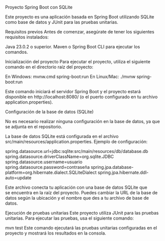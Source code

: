Proyecto Spring Boot con SQLite

Este proyecto es una aplicación basada en Spring Boot utilizando SQLite como base de datos y JUnit para las pruebas unitarias.

Requisitos previos
Antes de comenzar, asegúrate de tener los siguientes requisitos instalados:

Java 23.0.2 o superior.
Maven o Spring Boot CLI para ejecutar los comandos.

Inicialización del proyecto
Para ejecutar el proyecto, utiliza el siguiente comando en el directorio raíz del proyecto:

En Windows:
mvnw.cmd spring-boot:run
En Linux/Mac:
./mvnw spring-boot:run

Este comando iniciará el servidor Spring Boot y el proyecto estará disponible en http://localhost:8080/ (o el puerto configurado en tu archivo application.properties).

Configuración de la base de datos (SQLite)

No es necesario realizar ninguna configuración en la base de datos, ya que se adjunta en el repositorio.

La base de datos SQLite está configurada en el archivo src/main/resources/application.properties. Ejemplo de configuración:

spring.datasource.url=jdbc:sqlite:src/main/resources/db/database.db
spring.datasource.driverClassName=org.sqlite.JDBC
spring.datasource.username=usuario
spring.datasource.password=contraseña
spring.jpa.database-platform=org.hibernate.dialect.SQLiteDialect
spring.jpa.hibernate.ddl-auto=update

Este archivo conecta tu aplicación con una base de datos SQLite que se encuentra en la raíz del proyecto. Puedes cambiar la URL de la base de datos según la ubicación y el nombre que des a tu archivo de base de datos.

Ejecución de pruebas unitarias
Este proyecto utiliza JUnit para las pruebas unitarias. Para ejecutar las pruebas, usa el siguiente comando:

mvn test
Este comando ejecutará las pruebas unitarias configuradas en el proyecto y mostrará los resultados en la consola.
